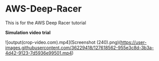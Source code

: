 # AWS-Deep-Racer
This is for the AWS Deep Racer tutorial

**Simulation video trial**

![output(crop-video.com).mp4](Screenshot (240).png)(https://user-images.githubusercontent.com/36229418/127618562-955e3c8d-3b3a-4d42-9123-7d5936e99501.mp4)
